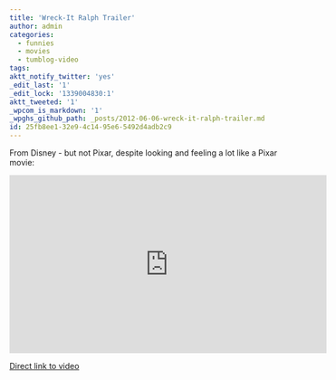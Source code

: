 ```yaml
---
title: 'Wreck-It Ralph Trailer'
author: admin
categories:
  - funnies
  - movies
  - tumblog-video
tags: 
aktt_notify_twitter: 'yes'
_edit_last: '1'
_edit_lock: '1339004830:1'
aktt_tweeted: '1'
_wpcom_is_markdown: '1'
_wpghs_github_path: _posts/2012-06-06-wreck-it-ralph-trailer.md
id: 25fb8ee1-32e9-4c14-95e6-5492d4adb2c9
---
```

<p>From Disney - but not Pixar, despite looking and feeling a lot like a Pixar movie:</p>
<p><iframe width="560" height="315" src="http://www.youtube.com/embed/GHDQHVkYq4g?rel=0" frameborder="0" allowfullscreen></iframe></p>
<p><a href="http://youtu.be/GHDQHVkYq4g">Direct link to video</a></p>
